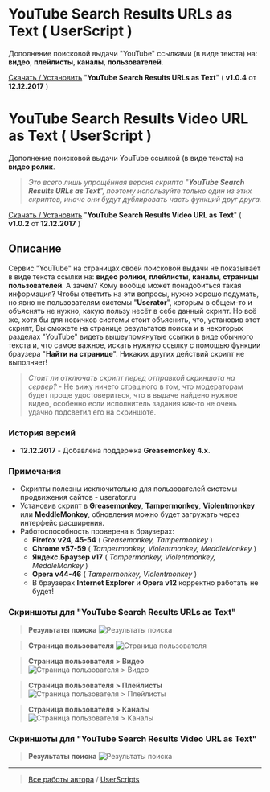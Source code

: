 # YouTube Search Results URLs as Text ( UserScript )
Дополнение поисковой выдачи "YouTube" ссылками (в виде текста) на: **видео**, **плейлисты**, **каналы**, **пользователей**.

[Скачать / Установить](https://github.com/Eric-Draven/userscripts/raw/master/youtube-sr-urls-as-text/youtube-sr-urls-as-text.user.js) "**YouTube Search Results URLs as Text**" ( **v1.0.4** от **12.12.2017** )

# YouTube Search Results Video URL as Text ( UserScript )
Дополнение поисковой выдачи YouTube ссылкой (в виде текста) на **видео ролик**.  
> _Это всего лишь упрощённая версия скрипта "**YouTube Search Results URLs as Text**", поэтому используйте только один из этих скриптов, иначе они будут дублировать часть функций друг друга._

[Скачать / Установить](https://github.com/Eric-Draven/userscripts/raw/master/youtube-sr-urls-as-text/youtube-sr-video-url-as-text.user.js) "**YouTube Search Results Video URL as Text**" ( **v1.0.2** от **12.12.2017** )

## Описание
Сервис "YouTube" на страницах своей поисковой выдачи не показывает в виде текста ссылки на: **видео ролики**, **плейлисты**, **каналы**, **страницы пользователей**. А зачем? Кому вообще может понадобиться такая информация? Чтобы ответить на эти вопросы, нужно хорошо подумать, но явно не пользователям системы "**Userator**", которым в общем-то и объяснять не нужно, какую пользу несёт в себе данный скрипт. Но всё же, хотя бы для новичков системы стоит объяснить, что, установив этот скрипт, Вы сможете на странице результатов поиска и в некоторых разделах "YouTube" видеть вышеупомянутые ссылки в виде обычного текста и, что самое важное, искать нужную ссылку с помощью функции браузера "**Найти на странице**". Никаких других действий скрипт не выполняет!

> _Стоит ли отключать скрипт перед отправкой скриншота на сервер?_ - Не вижу ничего страшного в том, что модераторам будет проще удостовериться, что в выдаче найдено нужное видео, особенно если исполнитель задания как-то не очень удачно подсветил его на скриншоте.

### История версий
* **12.12.2017** - Добавлена поддержка **Greasemonkey 4.x**.

### Примечания
* Скрипты полезны исключительно для пользователей системы продвижения сайтов - userator.ru
* Установив скрипт в **Greasemonkey**, **Tampermonkey**, **Violentmonkey** или **MeddleMonkey**, обновления можно будет загружать через интерфейс расширения.
* Работоспособность проверена в браузерах:
  * **Firefox v24, 45-54** ( _Greasemonkey, Tampermonkey_ )
  * **Chrome v57-59** ( _Tampermonkey, Violentmonkey, MeddleMonkey_ )
  * **Яндекс.Браузер v17** ( _Tampermonkey, Violentmonkey, MeddleMonkey_ )
  * **Opera v44-46** ( _Tampermonkey, Violentmonkey_ )
  * В браузерах **Internet Explorer** и **Opera v12** корректно работать не будет!

### Скриншоты для "YouTube Search Results URLs as Text"
> **Результаты поиска**
![Результаты поиска](https://github.com/Eric-Draven/userscripts/blob/master/youtube-sr-urls-as-text/images/results.png)

> **Страница пользователя**
![Страница пользователя](https://github.com/Eric-Draven/userscripts/blob/master/youtube-sr-urls-as-text/images/user.png)

> **Страница пользователя > Видео**
![Страница пользователя > Видео](https://github.com/Eric-Draven/userscripts/blob/master/youtube-sr-urls-as-text/images/videos.png)

> **Страница пользователя > Плейлисты**
![Страница пользователя > Плейлисты](https://github.com/Eric-Draven/userscripts/blob/master/youtube-sr-urls-as-text/images/playlists.png)

> **Страница пользователя > Каналы**
![Страница пользователя > Каналы](https://github.com/Eric-Draven/userscripts/blob/master/youtube-sr-urls-as-text/images/channels.png)

### Скриншоты для "YouTube Search Results Video URL as Text"
> **Результаты поиска**
![Результаты поиска](https://github.com/Eric-Draven/userscripts/blob/master/youtube-sr-urls-as-text/images/results_alt.png)

---
> [Все работы автора](https://github.com/Eric-Draven?tab=repositories) / [UserScripts](https://github.com/Eric-Draven/userscripts)
